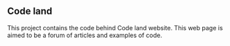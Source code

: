 ## Code land

This project contains the code behind Code land website.
This web page is aimed to be a forum of articles and examples
of code. 
